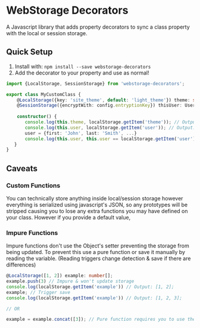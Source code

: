 # WebStorage Decorators
A Javascript library that adds property decorators to sync a class property with the local or session storage.

## Quick Setup
 1. Install with: `npm install --save webstorage-decorators`
 2. Add the decorator to your property and use as normal!
 ```typescript
import {LocalStorage, SessionStorage} from 'webstorage-decorators';
 
export class MyCustomClass {
     @LocalStorage({key: 'site_theme', default: 'light_theme'}) theme: string;
     @SessionStorage({encryptWith: config.entryptionKey}) thisUser: User;
     
     constructor() {
        console.log(this.theme, localStorage.getItem('theme')); // Output: 'light_theme', 'light_theme'
        console.log(this.user, localStorage.getItem('user')); // Output: null, undefined
        user = {first: 'John', last: 'Smith', ...}
        console.log(this.user, this.user == localStorage.getItem('user')); // Output: {first: 'John', last: 'Smith', ...}, true
    }
}
 ```

## Caveats

### Custom Functions
You can technically store anything inside local/session storage however everything is serialized using javascript's JSON,
so any prototypes will be stripped causing you to lose any extra functions you may have defined on your class. However
if you provide a default value, 

### Impure Functions
Impure functions don't use the Object's setter preventing the storage from being updated. To prevent this use a pure
function or save it manually by reading the variable. (Reading triggers change detection & save if there are differences)
```typescript
@LocalStorage([1, 2]) example: number[];
example.push(3) // Impure & won't update storage
console.log(localStorage.getItem('example')) // Output: [1, 2];
example; // Trigger save
console.log(localStorage.getItem('example')) // Output: [1, 2, 3];

// OR

example = example.concat([3]); // Pure function requires you to use the setter triggering automatic saving
```
